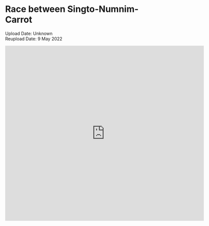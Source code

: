 <link rel="stylesheet" href="https://spstland.github.io/style.css">


# Race between Singto-Numnim-Carrot
Upload Date: Unknown<br>
Reupload Date: 9 May 2022

<iframe src="https://player.vimeo.com/video/707721204?h=6114b72d78" width="640" height="564" frameborder="0" allow="autoplay; fullscreen" allowfullscreen></iframe>
